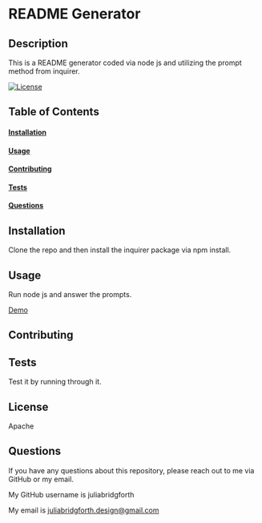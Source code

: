 
  # README Generator

  ## Description
  This is a README generator coded via node js and utilizing the prompt method from inquirer.

  [![License](https://img.shields.io/badge/License-Apache-blue.svg)](https://opensource.org/licenses/Apache)

  ## Table of Contents
  #### [Installation](#installation)
  #### [Usage](#usage)
  #### [Contributing](#contributing)
  #### [Tests](#tests)
  #### [Questions](#questions)

  ## Installation
  
 Clone the repo and then install the inquirer package via npm install.

  ## Usage
  
 Run node js and answer the prompts.
  
 [Demo](./Assets/demo.mov)

  ## Contributing
  
 

  ## Tests
  
 Test it by running through it.

  ## License
  
 Apache

  ## Questions
  If you have any questions about this repository, please reach out to me via GitHub or my email.
  
My GitHub username is juliabridgforth
  
 My email is juliabridgforth.design@gmail.com


